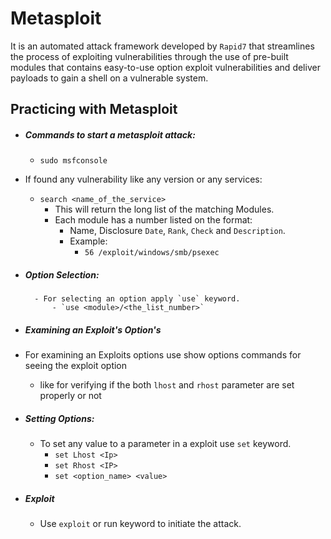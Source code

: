 # Metasploit

It is an automated attack framework developed by `Rapid7` that streamlines the process of exploiting vulnerabilities through the use of pre-built modules that contains easy-to-use option exploit vulnerabilities and deliver payloads  to gain a shell on a vulnerable system.

## Practicing with Metasploit

- ##### Commands to start a metasploit attack:
	- `sudo msfconsole`

- If found any vulnerability like any version or any services:

	- `search <name_of_the_service>`
		- This will return the long list of the matching Modules.
		- Each module has a number listed on the format:
			- Name, Disclosure `Date`, `Rank`, `Check` and `Description`.
			- Example:
				- `56 /exploit/windows/smb/psexec`
				
- ##### Option Selection:
		- For selecting an option apply `use` keyword.
			- `use <module>/<the_list_number>`
		
- ##### Examining an Exploit's Option's 
- For examining an Exploits options use show options commands for seeing the exploit option
	- like for verifying if the both `lhost` and `rhost` parameter are set properly or not 

- ##### Setting Options:
	- To set any value to a parameter in a exploit use `set` keyword.
		- `set Lhost <Ip>`
		- `set Rhost <IP>`
		- `set <option_name> <value>`

- ##### Exploit
	- Use `exploit` or run keyword to initiate the attack.